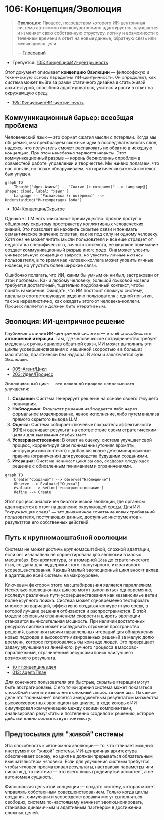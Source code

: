 # 106: Концепция/Эволюция

> **Эволюция:** Процесс, посредством которого ИИ-центричная система автономно или полуавтономно адаптируется, улучшается и изменяет свою собственную структуру, логику и возможности с течением времени в ответ на новые данные, обратную связь или меняющиеся цели.
>
> — [Глоссарий](./000_glossary.md)

- Требуется: [105: Концепция/ИИ-центричность](./105_concept_ai_native.md)

Этот документ описывает **концепцию Эволюции** — философскую и техническую основу парадигмы ИИ-центричности. Он определяет, как система может выйти за рамки статичного дизайна и стать живой архитектурой, способной адаптироваться, учиться и расти в ответ на окружающую среду.

- [105: Концепция/ИИ-центричность](./105_concept_ai_native.md)

## Коммуникационный барьер: всеобщая проблема

Человеческий язык — это формат сжатия мысли с потерями. Когда мы общаемся, мы преобразуем сложные идеи в последовательность слов, надеясь, что получатель сможет распаковать их обратно в исходную концепцию. При этом неизбежно теряются нюансы. Этот коммуникационный разрыв — корень бесчисленных проблем в совместной работе, управлении и творчестве. Мы наивно полагаем, что нас поняли, но позже обнаруживаем, что критически важный контекст был упущен.

```mermaid
graph TD
    Thought("Идея Алисы") -- "Сжатие (с потерями)" --> Language@{ shape: cloud, label: "Язык" }
    Language -- "Распаковка (с потерями)" --> Understanding("Интерпретация Боба")
```

- [104: Концепция/Скрытое](./104_concept_latent.md)

Однако у LLM есть уникальное преимущество: прямой доступ к обширному скрытому пространству коллективных человеческих знаний. Это позволяет ей находить скрытые связи и понимать семантическое значение слов так, как не под силу ни одному человеку. Хотя она не может читать мысли пользователя и все еще страдает от недостатка специфического, личного контекста, ее широкое понимание создает коммуникационный разрыв иного _рода_. Она может уловить универсальную концепцию запроса, но упустить личные нюансы пользователя, в то время как человек-коллега может уловить личные нюансы, но упустить более широкие связи.

Ошибочно полагать, что ИИ, каким бы умным он ни был, застрахован от этой проблемы. Как и любому человеку, большой языковой модели требуется достаточный, тщательно подобранный контекст, чтобы понять намерение. Ожидать, что ИИ построит сложную систему, идеально соответствующую видению пользователя с одной попытки, так же нереалистично, как ожидать этого от человека-коллеги. Процесс является и должен быть итеративным.

## Эволюция: ИИ-центричное решение

Глубинное отличие ИИ-центричной системы — это её способность к **автономной итерации**. Там, где человеческое сотрудничество требует медленных ручных циклов обратной связи, ИИ может выполнять эти циклы усовершенствования с машинной скоростью и в больших масштабах, практически без надзора. В этом и заключается суть Эволюции.

- [005: Агент/Цикл](./005_agent_loop.md)
- [203: Идея/Процесс](./203_idea_process.md)

Эволюционный цикл — это основной процесс непрерывного улучшения:

1.  **Создание:** Система генерирует решение на основе своего текущего понимания.
2.  **Наблюдение:** Результат решения наблюдается либо через формальное моделирование, явное исполнение, либо путем анализа прямого скрытого вывода LLM.
3.  **Оценка:** Система собирает ключевые показатели эффективности (KPI) и оценивает результат на соответствие своим стратегическим целям для выявления слабых мест.
4.  **Усовершенствование:** В ответ на оценку, система улучшает свой процесс, корректируя свое понимание (уточняя промпты, инструкции или контекст) и добавляя новые детерминированные правила (ограничения) для руководства будущими созданиями.
5.  **Итерация:** Система начинает цикл заново, создавая следующее решение с обновленным пониманием и ограничениями.

```mermaid
graph TD
    Create["Создание"] --> Observe["Наблюдение"]
    Observe --> Evaluate["Оценка"]
    Evaluate --> Refine["Усовершенствование"]
    Refine --> Create
```

Этот процесс аналогичен биологической эволюции, где организм адаптируется в ответ на давление окружающей среды. Для ИИ "окружающая среда" — это динамичное сочетание новых требований пользователя, поступающих данных, доступных инструментов и результатов его собственных действий.

## Путь к крупномасштабной эволюции

Система не может достичь крупномасштабной, сложной адаптации, если она изначально не спроектирована для эволюции в малых масштабах. Вся архитектура, от атомарной `Idea` до стратегического `Plan`, создана для поддержки этого гранулярного, итеративного усовершенствования. Каждый малый эволюционный цикл вносит вклад в адаптацию всей системы на макроуровне.

Ключевым фактором этого масштабирования является параллелизм. Несколько эволюционных циклов могут выполняться одновременно, исследуя различные пути усовершенствования как независимые ветви более крупного поиска. Система может одновременно тестировать множество вариаций, эффективно создавая конкурентную среду, в которой лучшие решения отбираются и распространяются. В этой модели основным ограничением скорости и широты эволюции становится вычислительная мощность. При наличии достаточных ресурсов система может исследовать огромное пространство решений, выполняя тысячи параллельных итераций для обнаружения новых подходов и высокооптимизированных решений за малую долю времени, которое потребовалось бы команде людей. Это превращает задачу улучшения из линейного, ручного процесса в массово-параллельный, ограниченный ресурсами поиск наилучшего возможного результата.

- [101: Концепция/Идея](./101_concept_idea.md)
- [013: Agent/План](./013_agent_plan.md)

Для конечного пользователя эти быстрые, скрытые итерации могут быть абстрагированы. С его точки зрения система может показаться способной понять и выполнить сложный запрос за один шаг. На самом деле это "понимание" является эмерджентным результатом множества высокоскоростных эволюционных циклов, в ходе которых ИИ симулировал коммуникацию между своими компонентами, анализировал результаты и постепенно сходился к решению, которое действительно соответствует контексту.

## Предпосылка для "живой" системы

Эта способность к автономной эволюции — то, что отличает мощный инструмент от "живой" системы. ИИ-центричная архитектура обеспечивает основу, но цикл не должен прерываться обязательным вмешательством человека. Если для улучшения системы требуется, чтобы человек просматривал результаты, настраивал параметры или писал код, то система — это всего лишь продвинутый ассистент, а не автономная сущность.

Философская цель этой концепции — создать систему, которая может управлять собственным совершенствованием. Только когда циклы создания, симуляции и усовершенствования могут выполняться свободно, система по-настоящему начинает эволюционировать, становясь динамичным и адаптивным партнером в достижении сложных целей.
